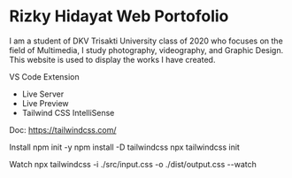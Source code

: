 # Rizky Hidayat Web Portofolio
I am a student of DKV Trisakti University class of 2020 who focuses on the field of Multimedia, I study photography, videography, and Graphic Design. This website is used to display the works I have created.

VS Code Extension
- Live Server
- Live Preview
- Tailwind CSS IntelliSense

Doc:
https://tailwindcss.com/

Install
npm init -y
npm install -D tailwindcss
npx tailwindcss init

Watch
npx tailwindcss -i ./src/input.css -o ./dist/output.css --watch
